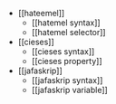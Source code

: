 - [[hateemel]]
	- [[hatemel syntax]]
	- [[hatemel selector]]
- [[cieses]]
	- [[cieses syntax]]
	- [[cieses property]]
- [[jafaskrip]]
	- [[jafaskrip syntax]]
	- [[jafaskrip variable]]